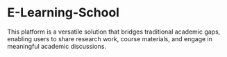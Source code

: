 # E-Learning-School
This platform is a versatile solution that bridges traditional academic gaps, enabling users to share research work, course materials, and engage in meaningful academic discussions.
